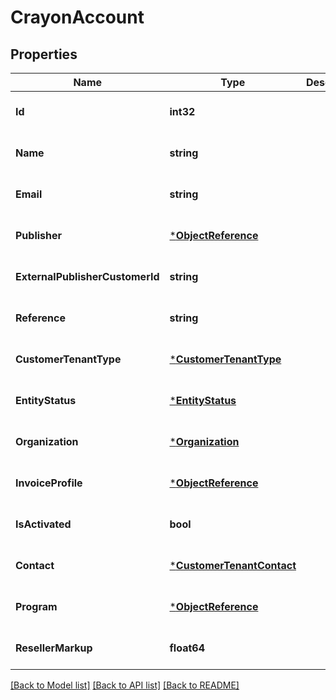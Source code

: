 # CrayonAccount

## Properties
Name | Type | Description | Notes
------------ | ------------- | ------------- | -------------
**Id** | **int32** |  | [optional] [default to null]
**Name** | **string** |  | [optional] [default to null]
**Email** | **string** |  | [optional] [default to null]
**Publisher** | [***ObjectReference**](ObjectReference.md) |  | [optional] [default to null]
**ExternalPublisherCustomerId** | **string** |  | [optional] [default to null]
**Reference** | **string** |  | [optional] [default to null]
**CustomerTenantType** | [***CustomerTenantType**](CustomerTenantType.md) |  | [optional] [default to null]
**EntityStatus** | [***EntityStatus**](EntityStatus.md) |  | [optional] [default to null]
**Organization** | [***Organization**](Organization.md) |  | [optional] [default to null]
**InvoiceProfile** | [***ObjectReference**](ObjectReference.md) |  | [optional] [default to null]
**IsActivated** | **bool** |  | [optional] [default to null]
**Contact** | [***CustomerTenantContact**](CustomerTenantContact.md) |  | [optional] [default to null]
**Program** | [***ObjectReference**](ObjectReference.md) |  | [optional] [default to null]
**ResellerMarkup** | **float64** |  | [optional] [default to null]

[[Back to Model list]](../README.md#documentation-for-models) [[Back to API list]](../README.md#documentation-for-api-endpoints) [[Back to README]](../README.md)

